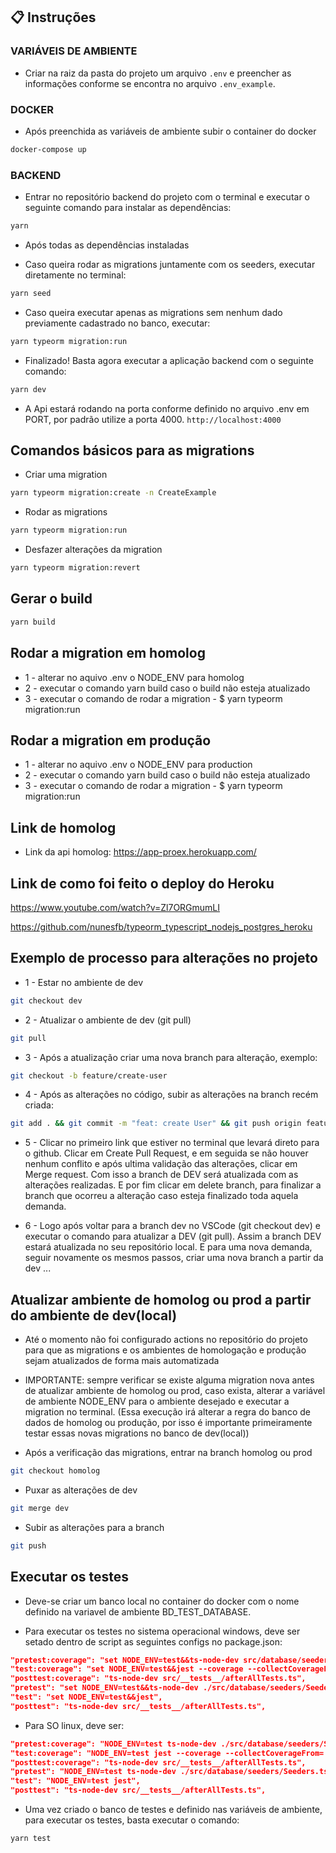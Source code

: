 ## :clipboard: Instruções

### VARIÁVEIS DE AMBIENTE

- Criar na raiz da pasta do projeto um arquivo `.env`
  e preencher as informações conforme se encontra no arquivo `.env_example`.

### DOCKER

- Após preenchida as variáveis de ambiente subir o container do docker

```bash
docker-compose up
```

### BACKEND

- Entrar no repositório backend do projeto com o terminal e executar o seguinte comando para instalar as dependências:

```bash
yarn
```

- Após todas as dependências instaladas

- Caso queira rodar as migrations juntamente com os seeders, executar diretamente no terminal:

```bash
yarn seed
```

- Caso queira executar apenas as migrations sem nenhum dado previamente cadastrado no banco, executar:

```bash
yarn typeorm migration:run
```

- Finalizado! Basta agora executar a aplicação backend com o seguinte comando:

```bash
yarn dev
```

- A Api estará rodando na porta conforme definido no arquivo .env em PORT, por padrão utilize
  a porta 4000. `http://localhost:4000`

## Comandos básicos para as migrations

- Criar uma migration

```bash
yarn typeorm migration:create -n CreateExample
```

- Rodar as migrations

```bash
yarn typeorm migration:run
```

- Desfazer alterações da migration

```bash
yarn typeorm migration:revert
```

## Gerar o build

```bash
yarn build
```

## Rodar a migration em homolog

- 1 - alterar no aquivo .env o NODE_ENV para homolog
- 2 - executar o comando yarn build caso o build não esteja atualizado
- 3 - executar o comando de rodar a migration - $ yarn typeorm migration:run

## Rodar a migration em produção

- 1 - alterar no aquivo .env o NODE_ENV para production
- 2 - executar o comando yarn build caso o build não esteja atualizado
- 3 - executar o comando de rodar a migration - $ yarn typeorm migration:run

## Link de homolog

- Link da api homolog: https://app-proex.herokuapp.com/

## Link de como foi feito o deploy do Heroku

https://www.youtube.com/watch?v=Zl7ORGmumLI

https://github.com/nunesfb/typeorm_typescript_nodejs_postgres_heroku

## Exemplo de processo para alterações no projeto

- 1 - Estar no ambiente de dev

```bash
git checkout dev
```

- 2 - Atualizar o ambiente de dev (git pull)

```bash
git pull
```

- 3 - Após a atualização criar uma nova branch para alteração, exemplo:

```bash
git checkout -b feature/create-user
```

- 4 - Após as alterações no código, subir as alterações na branch recém criada:

```bash
git add . && git commit -m "feat: create User" && git push origin feature/create-user
```

- 5 - Clicar no primeiro link que estiver no terminal que levará direto para o github.
  Clicar em Create Pull Request, e em seguida se não houver nenhum conflito e após ultima validação das alterações, clicar em Merge request. Com isso a branch de DEV será atualizada com as alterações realizadas.
  E por fim clicar em delete branch, para finalizar a branch que ocorreu a alteração caso esteja finalizado toda aquela demanda.

- 6 - Logo após voltar para a branch dev no VSCode (git checkout dev) e executar o comando para atualizar a DEV
  (git pull). Assim a branch DEV estará atualizada no seu repositório local. E para uma nova demanda, seguir novamente os mesmos passos, criar uma nova branch a partir da dev ...

## Atualizar ambiente de homolog ou prod a partir do ambiente de dev(local)

- Até o momento não foi configurado actions no repositório do projeto para que as migrations e os ambientes de homologação e produção sejam atualizados de forma mais automatizada

- IMPORTANTE: sempre verificar se existe alguma migration nova antes de atualizar ambiente de homolog ou prod, caso exista, alterar a variável de ambiente NODE_ENV para o ambiente desejado e executar a migration no terminal. (Essa execução irá alterar a regra do banco de dados de homolog ou produção, por isso é importante primeiramente testar essas novas migrations no banco de dev(local))

- Após a verificação das migrations, entrar na branch homolog ou prod

```bash
git checkout homolog
```

- Puxar as alterações de dev

```bash
git merge dev
```

- Subir as alterações para a branch

```bash
git push
```

## Executar os testes

- Deve-se criar um banco local no container do docker com o nome definido na variavel de ambiente BD_TEST_DATABASE.

- Para executar os testes no sistema operacional windows, deve ser setado dentro de script as seguintes configs no package.json:

```json
"pretest:coverage": "set NODE_ENV=test&&ts-node-dev src/database/seeders/Seeders.ts",
"test:coverage": "set NODE_ENV=test&&jest --coverage --collectCoverageFrom='src/**/*.ts'",
"posttest:coverage": "ts-node-dev src/__tests__/afterAllTests.ts",
"pretest": "set NODE_ENV=test&&ts-node-dev ./src/database/seeders/Seeders.ts",
"test": "set NODE_ENV=test&&jest",
"posttest": "ts-node-dev src/__tests__/afterAllTests.ts",
```

- Para SO linux, deve ser:

```json
"pretest:coverage": "NODE_ENV=test ts-node-dev ./src/database/seeders/Seeders.ts",
"test:coverage": "NODE_ENV=test jest --coverage --collectCoverageFrom='src/**/*.ts'",
"posttest:coverage": "ts-node-dev src/__tests__/afterAllTests.ts",
"pretest": "NODE_ENV=test ts-node-dev ./src/database/seeders/Seeders.ts",
"test": "NODE_ENV=test jest",
"posttest": "ts-node-dev src/__tests__/afterAllTests.ts",
```

- Uma vez criado o banco de testes e definido nas variáveis de ambiente, para executar os testes, basta executar o comando:

```bash
yarn test
```
